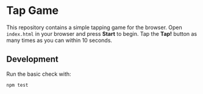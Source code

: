 # Tap Game

This repository contains a simple tapping game for the browser. Open `index.html` in your browser and press **Start** to begin. Tap the **Tap!** button as many times as you can within 10 seconds.

## Development

Run the basic check with:

```bash
npm test
```
